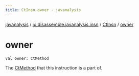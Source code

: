 ```yaml
---
title: CtInsn.owner - javanalysis
---
```


[javanalysis](../../index.html) / [io.disassemble.javanalysis.insn](../index.html) / [CtInsn](index.html) / [owner](./owner.html)

# owner

`val owner: CtMethod`

The [CtMethod](#) that this instruction is a part of.

